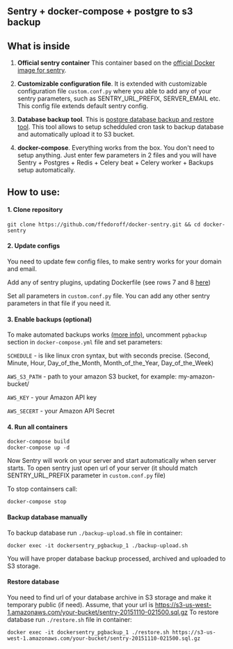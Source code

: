 ## Sentry + docker-compose + postgre to s3 backup

## What is inside

1.  **Official sentry container**
This container based on the [official Docker image for sentry](https://registry.hub.docker.com/_/sentry/).

2. **Customizable configuration file**. It is extended with customizable 
configuration file `custom.conf.py` where you able to add any of your sentry 
parameters, such as SENTRY_URL_PREFIX, SERVER_EMAIL etc. 
This config file extends default sentry config.

3. **Database backup tool**. This is [postgre database backup and restore tool](https://github.com/ffedoroff/docker-postgres-s3-backup).
This tool allows to setup schedduled cron task to backup database and automatically 
upload it to S3 bucket.

4. **docker-compose**. Everything works from the box.
You don't need to setup anything. Just enter few parameters in 2 files and you
will have Sentry + Postgres + Redis + Celery beat + Celery worker + Backups setup automatically.

## How to use:

#### 1. Clone repository
```
git clone https://github.com/ffedoroff/docker-sentry.git && cd docker-sentry
```

#### 2. Update configs
You need to update few config files, to make sentry works for your domain and email.

Add any of sentry plugins, updating Dockerfile (see rows 7 and 8 [here](https://github.com/ffedoroff/docker-sentry/blob/docker-compose/Dockerfile))

Set all parameters in `custom.conf.py` file. You can add any other sentry parameters in that file if you need it.

#### 3. Enable backups (optional)

To make automated backups works [(more info)](https://github.com/ffedoroff/docker-postgres-s3-backup), uncomment `pgbackup` section in `docker-compose.yml` file and set parameters:

`SCHEDULE` - is like linux cron syntax, but with seconds precise. (Second, Minute, Hour, Day_of_the_Month, Month_of_the_Year, Day_of_the_Week)

`AWS_S3_PATH` - path to your amazon S3 bucket, for example: my-amazon-bucket/

`AWS_KEY` - your Amazon API key

`AWS_SECERT` - your Amazon API Secret

#### 4. Run all containers
```
docker-compose build
docker-compose up -d
```
Now Sentry will work on your server and start automatically when server starts.
To open sentry just open url of your server (it should match SENTRY_URL_PREFIX parameter in `custom.conf.py` file)

To stop containsers call: 
```
docker-compose stop
```

#### Backup database manually
To backup database run `./backup-upload.sh` file in container:
```
docker exec -it dockersentry_pgbackup_1 ./backup-upload.sh
```
You will have proper database backup processed, archived and uploaded to S3 storage.

#### Restore database
You need to find url of your database archive in S3 storage and make it temporary public (if need).
Assume, that your url is https://s3-us-west-1.amazonaws.com/your-bucket/sentry-20151110-021500.sql.gz
To restore database run `./restore.sh` file in container: 
```
docker exec -it dockersentry_pgbackup_1 ./restore.sh https://s3-us-west-1.amazonaws.com/your-bucket/sentry-20151110-021500.sql.gz
```
